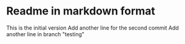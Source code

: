 # Readme in markdown format
This is the initial version
Add another line for the second commit
Add another line in branch "testing"

